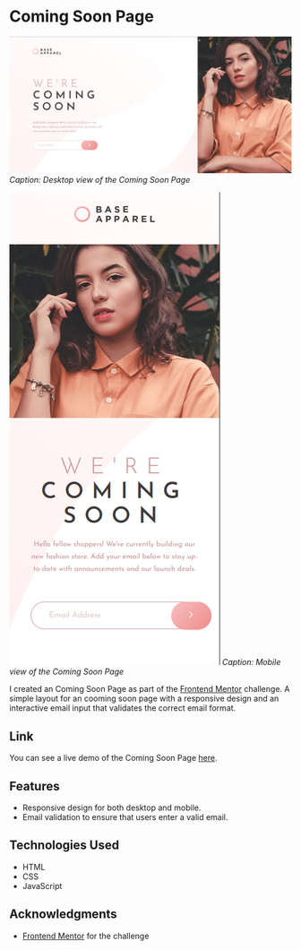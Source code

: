 # Coming Soon Page

![Coming Soon Page Desktop Screenshot](screenshots/screenshot_desktop.png)
*Caption: Desktop view of the Coming Soon Page*

![Coming Soon Page Mobile Screenshot](screenshots/screenshot_mobile.png)
*Caption: Mobile view of the Coming Soon Page*

I created an Coming Soon Page as part of the [Frontend Mentor](https://www.frontendmentor.io/challenges/base-apparel-coming-soon-page-5d46b47f8db8a7063f9331a0) challenge. A simple layout for an cooming soon page with a responsive design and an interactive email input that validates the correct email format.

## Link

You can see a live demo of the Coming Soon Page [here](https://lawrpunk.github.io/coming-soon-page/).

## Features

- Responsive design for both desktop and mobile.
- Email validation to ensure that users enter a valid email.

## Technologies Used

- HTML
- CSS
- JavaScript

## Acknowledgments

- [Frontend Mentor](https://www.frontendmentor.io/) for the challenge



